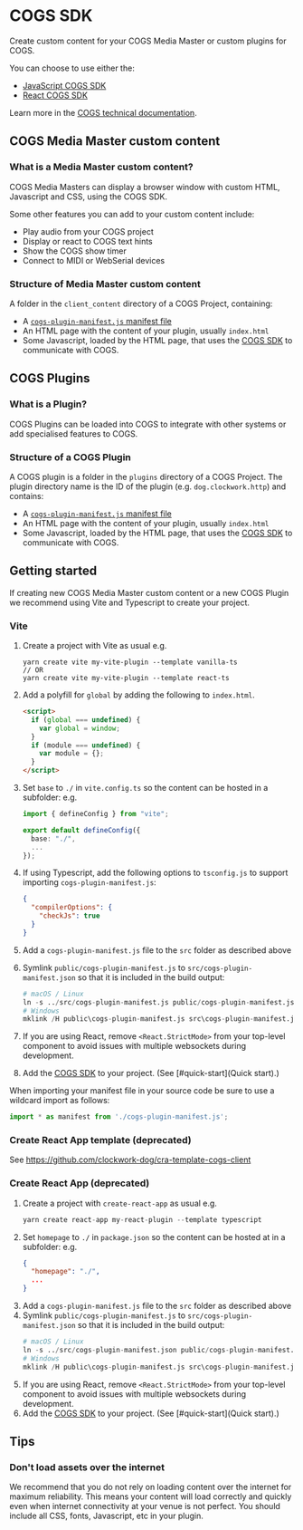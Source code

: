 # COGS SDK

Create custom content for your COGS Media Master or custom plugins for COGS.

You can choose to use either the:

- [JavaScript COGS SDK](./packages/javascript/README.md)
- [React COGS SDK](./packages/javascript/README.md)

Learn more in the [COGS technical documentation](https://docs.cogs.show).

## COGS Media Master custom content

### What is a Media Master custom content?

COGS Media Masters can display a browser window with custom HTML, Javascript and CSS, using the COGS SDK.

Some other features you can add to your custom content include:

- Play audio from your COGS project
- Display or react to COGS text hints
- Show the COGS show timer
- Connect to MIDI or WebSerial devices

### Structure of Media Master custom content

A folder in the `client_content` directory of a COGS Project, containing:

- A [`cogs-plugin-manifest.js` manifest file](https://clockwork-dog.github.io/cogs-sdk/javascript/interfaces/CogsPluginManifestJson.html)
- An HTML page with the content of your plugin, usually `index.html`
- Some Javascript, loaded by the HTML page, that uses the [COGS SDK](https://github.com/clockwork-dog/cogs-sdk) to communicate with COGS.

## COGS Plugins

### What is a Plugin?

COGS Plugins can be loaded into COGS to integrate with other systems or add specialised features to COGS.

### Structure of a COGS Plugin

A COGS plugin is a folder in the `plugins` directory of a COGS Project. The plugin directory name is the ID of the plugin (e.g. `dog.clockwork.http`) and contains:

- A [`cogs-plugin-manifest.js` manifest file](https://clockwork-dog.github.io/cogs-sdk/javascript/interfaces/CogsPluginManifestJson.html)
- An HTML page with the content of your plugin, usually `index.html`
- Some Javascript, loaded by the HTML page, that uses the [COGS SDK](https://github.com/clockwork-dog/cogs-sdk) to communicate with COGS.

## Getting started

If creating new COGS Media Master custom content or a new COGS Plugin we recommend using Vite and Typescript to create your project.

### Vite

1. Create a project with Vite as usual
   e.g.
   ```
   yarn create vite my-vite-plugin --template vanilla-ts
   // OR
   yarn create vite my-vite-plugin --template react-ts
   ```
2. Add a polyfill for `global` by adding the following to `index.html`.
   ```html
   <script>
     if (global === undefined) {
       var global = window;
     }
     if (module === undefined) {
       var module = {};
     }
   </script>
   ```
3. Set `base` to `./` in `vite.config.ts` so the content can be hosted in a subfolder:
   e.g.

   ```ts
   import { defineConfig } from "vite";

   export default defineConfig({
     base: "./",
     ...
   });
   ```

4. If using Typescript, add the following options to `tsconfig.js` to support importing `cogs-plugin-manifest.js`:
   ```json
   {
     "compilerOptions": {
       "checkJs": true
     }
   }
   ```
5. Add a `cogs-plugin-manifest.js` file to the `src` folder as described above
6. Symlink `public/cogs-plugin-manifest.js` to `src/cogs-plugin-manifest.json` so that it is included in the build output:
   ```s
   # macOS / Linux
   ln -s ../src/cogs-plugin-manifest.js public/cogs-plugin-manifest.js
   # Windows
   mklink /H public\cogs-plugin-manifest.js src\cogs-plugin-manifest.js
   ```
7. If you are using React, remove `<React.StrictMode>` from your top-level component to avoid issues with multiple websockets during development.
8. Add the [COGS SDK](https://github.com/clockwork-dog/cogs-sdk/) to your project. (See [#quick-start](Quick start).)

When importing your manifest file in your source code be sure to use a wildcard import as follows:

```js
import * as manifest from './cogs-plugin-manifest.js';
```

### Create React App template (deprecated)

See https://github.com/clockwork-dog/cra-template-cogs-client

### Create React App (deprecated)

1. Create a project with `create-react-app` as usual
   e.g.
   ```s
   yarn create react-app my-react-plugin --template typescript
   ```
2. Set `homepage` to `./` in `package.json` so the content can be hosted at in a subfolder:
   e.g.
   ```json
   {
     "homepage": "./",
     ...
   }
   ```
3. Add a `cogs-plugin-manifest.js` file to the `src` folder as described above
4. Symlink `public/cogs-plugin-manifest.js` to `src/cogs-plugin-manifest.json` so that it is included in the build output:
   ```s
   # macOS / Linux
   ln -s ../src/cogs-plugin-manifest.json public/cogs-plugin-manifest.js
   # Windows
   mklink /H public\cogs-plugin-manifest.js src\cogs-plugin-manifest.js
   ```
5. If you are using React, remove `<React.StrictMode>` from your top-level component to avoid issues with multiple websockets during development.
6. Add the [COGS SDK](https://github.com/clockwork-dog/cogs-sdk/) to your project. (See [#quick-start](Quick start).)

## Tips

### Don't load assets over the internet

We recommend that you do not rely on loading content over the internet for maximum reliability. This means your content will load correctly and quickly even when internet connectivity at your venue is not perfect. You should include all CSS, fonts, Javascript, etc in your plugin.
